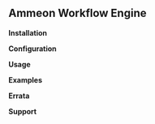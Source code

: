 ## Ammeon Workflow Engine

__Installation__

__Configuration__

__Usage__

__Examples__

__Errata__

__Support__
